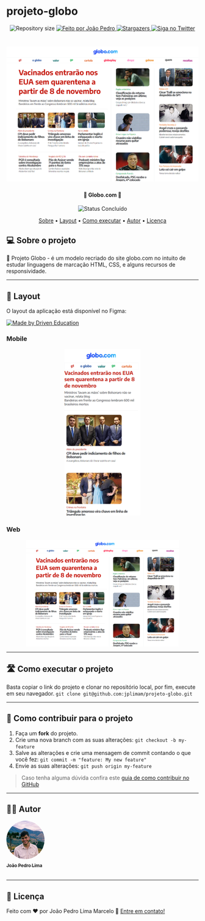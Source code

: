 # projeto-globo

<p align="center">

  <img alt="Repository size" src="https://img.shields.io/github/repo-size/jplimam/projeto-instagram">
  
  <!-- <img alt="License" src="https://img.shields.io/badge/license-MIT-brightgreen"> -->
  
   <a href="https://github.com/jplimam">
    <img alt="Feito por João Pedro" src="https://img.shields.io/badge/feito-por%20João%20Pedro%20Lima-BB2525">
   </a>
   
   <a href="https://github.com/jplimam/projeto-instagram/stargazers">
    <img alt="Stargazers" src="https://img.shields.io/github/stars/jplimam/projeto-instagram?style=social">
  </a>
  
   <a href="https://www.twitter.com/whoisjepire/" target="_blank">
    <img alt="Siga no Twitter" src="https://img.shields.io/twitter/url?url=https%3A%2F%2Fgithub.com%2Fjplimam%2Fprojeto-instagram">
  </a>
  
 
</p>
<h1 align="center">
    <img alt="Projeto Globo" title="#ProjetoGlobo" src="assets/images/globo.png" />
</h1>

<h4 align="center"> 
	🚧 Globo.com 🚧
</h4>

<p align="center">
	<!--<img alt="Status Em Desenvolvimento" src="https://img.shields.io/badge/STATUS-EM%20DESENVOLVIMENTO-green">-->
	<img alt="Status Concluído" src="https://img.shields.io/badge/STATUS-CONCLU%C3%8DDO-brightgreen">
</p>

<p align="center">
 <a href="#-sobre-o-projeto">Sobre</a> •
 <a href="#-layout">Layout</a> • 
 <a href="#-como-executar-o-projeto">Como executar</a> • 
 <a href="#-autor">Autor</a> • 
 <a href="#user-content--licença">Licença</a>
</p>


## 💻 Sobre o projeto

📄 Projeto Globo - é um modelo recriado do site globo.com no intuito de estudar linguagens de marcação HTML, CSS, e alguns recursos de responsividade.

---

## 🎨 Layout

O layout da aplicação está disponível no Figma:

<a href="https://www.figma.com/file/TusiAOJUwrEsBph6gYhUNf/Projeto-Globo.com?node-id=5%3A167&mode=dev">
  <img alt="Made by Driven Education" src="https://img.shields.io/badge/Acessar%20Layout%20-Figma-%2304D361">
</a>


### Mobile

<p align="center">
  <img alt="Projeto Globo" title="Projeto Globo" src="assets/images/mobile.png" width="200px">
</p>

### Web

<p align="center" style="display: flex; align-items: flex-start; justify-content: center;">
  <img alt="Projeto Globo" title="Projeto Globo" src="assets/images/globo.png" width="400px">

---

## 🛣️ Como executar o projeto

Basta copiar o link do projeto e clonar no repositório local, por fim, execute em seu navegador.
`git clone git@github.com:jplimam/projeto-globo.git`

---

## 💪 Como contribuir para o projeto

1. Faça um **fork** do projeto.
2. Crie uma nova branch com as suas alterações: `git checkout -b my-feature`
3. Salve as alterações e crie uma mensagem de commit contando o que você fez: `git commit -m "feature: My new feature"`
4. Envie as suas alterações: `git push origin my-feature`
> Caso tenha alguma dúvida confira este [guia de como contribuir no GitHub](./CONTRIBUTING.md)

---

## 🧙‍♂️ Autor

  <tr>
    <td align="center"><a href="https://github.com/jplimam"><img style="border-radius: 50%;" src="assets/images/IMG_9270.jpg" width="100px;" alt=""/><br /><sub><b>João Pedro Lima</b></sub></a><br />
  </tr>
 <br />

---

## 📝 Licença

<!-- Este projeto esta sobe a licença [MIT](./LICENSE). -->

Feito com ❤️ por João Pedro Lima Marcelo 👋 [Entre em contato!](https://www.linkedin.com/in/jplimam/)

